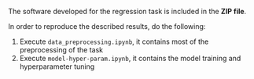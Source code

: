 The software developed for the regression task is included in the **ZIP file**.

In order to reproduce the described results, do the following:

1. Execute ```data_preprocessing.ipynb```, it contains most of the preprocessing of the task
2. Execute  ```model-hyper-param.ipynb```, it contains the model training and hyperparameter tuning